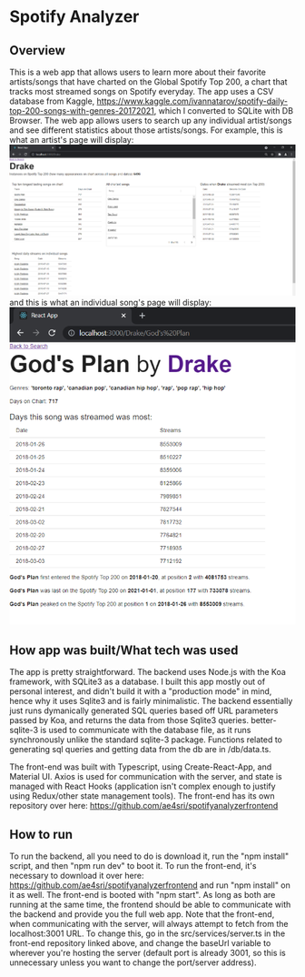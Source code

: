 ﻿# Spotify Analyzer

## Overview
This is a web app that allows users to learn more about their favorite artists/songs that have charted on the Global Spotify Top 200, a chart that tracks most streamed songs on Spotify everyday. The app uses a CSV database from Kaggle, https://www.kaggle.com/ivannatarov/spotify-daily-top-200-songs-with-genres-20172021, which I converted to SQLite with DB Browser. The web app allows users to search up any individual artist/songs and see different statistics about those artists/songs. For example, this is what an artist's page will display: <img src="/readMeImages/artistpage.png"> and this is what an individual song's page will display: <img src="/readMeImages/songpage.png">

## How app was built/What tech was used
The app is pretty straightforward. The backend uses Node.js with the Koa framework, with SQLite3 as a database. I built this app mostly out of personal interest, and didn't build it with a "production mode" in mind, hence why it uses Sqlite3 and is fairly minimalistic. The backend essentially just runs dymanically generated SQL queries based off URL parameters passed by Koa, and returns the data from those Sqlite3 queries. better-sqlite-3 is used to communicate with the database file, as it runs synchronously unlike the standard sqlite-3 package. Functions related to generating sql queries and getting data from the db are in /db/data.ts.

The front-end was built with Typescript, using Create-React-App, and Material UI. Axios is used for communication with the server, and state is managed with React Hooks (application isn't complex enough to justify using Redux/other state management tools). The front-end has its own repository over here: https://github.com/ae4sri/spotifyanalyzerfrontend

## How to run

To run the backend, all you need to do is download it, run the "npm install" script, and then "npm run dev" to boot it. To run the front-end, it's necessary to download it over here: https://github.com/ae4sri/spotifyanalyzerfrontend and run "npm install" on it as well. The front-end is booted with "npm start". As long as both are running at the same time, the frontend should be able to communicate with the backend and provide you the full web app. Note that the front-end, when communicating with the server, will always attempt to fetch from the localhost:3001 URL. To change this, go in the src/services/server.ts in the front-end repository linked above, and change the baseUrl variable to wherever you're hosting the server (default port is already 3001, so this is unnecessary unless you want to change the port/server address).
